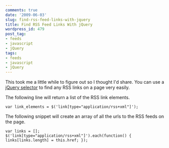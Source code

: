 ```yaml
---
comments: true
date: '2009-06-03'
slug: find-rss-feed-links-with-jquery
title: Find RSS Feed Links With jQuery
wordpress_id: 479
post_tag:
- feeds
- javascript
- jQuery
tags:
- feeds
- javascript
- jQuery
---
```


This took me a little while to figure out so I thought I'd share.  You can use a [jQuery selector](http://docs.jquery.com/Selectors) to find any RSS links on a page very easily.

The following line will return a list of the RSS link elements.


    
    
    var link_elements = $('link[type="application/rss+xml"]');
    



The following snippet will create an array of all the urls to the RSS feeds on the page.


    
    
    var links = [];
    $('link[type="application/rss+xml"]').each(function() { links[links.length] = this.href; });
    
